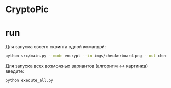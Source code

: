 # CryptoPic

# run
Для запуска своего скрипта одной командой:
```bash
python src/main.py --mode encrypt --in imgs/checkerboard.png --out checkerboard2.png --algo stream --key qwerty
```

Для запуска всех возможных вариантов (алгоритм <-> картинка) введите: 
```bash
python execute_all.py
```